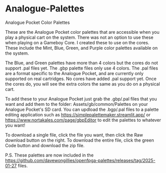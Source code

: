 # Analogue-Palettes
Analogue Pocket Color Palettes

These are the Analogue Pocket color palettes that are accessible when you play a physical cart on the system. There was not an option to use these when playing on a Gameboy Core. I created these to use on the cores. These include the Mint, Blue, Green, and Purple color palettes available on the system.

The Blue, and Green palettes have more than 4 colors but the cores do not support .pal files yet. The .gbp palette files only use 4 colors. The .pal files are a format specific to the Analogue Pocket, and are currently only supported on real cartridges. No cores have added .pal support yet. Once the cores do, you will see the extra colors the same as you do on a physical cart.

To add these to your Analogue Pocket just grab the .gbp/.pal files that you want and add them to the folder: Assets/gb/common/Palettes on your Analogue Pocket's SD card.
You can updload the .bgp/.pal files to a palette editing application such as https://simplepalettemaker.streamlit.app/ or https://www.nortakales.com/page/gbpEditor to edit the palettes to whatever you want!

To download a single file, click the file you want, then click the Raw download button on the right. To download the entire file, click the green Code button and download the zip file.

P.S. These palettes are now included in the https://github.com/davewongillies/openfpga-palettes/releases/tag/2025-01-27 files.

